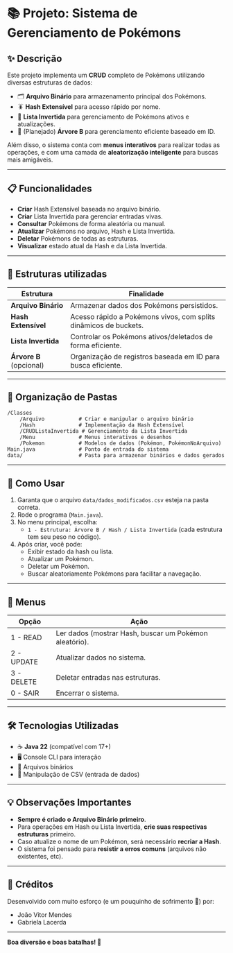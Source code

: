 # 📚 Projeto: Sistema de Gerenciamento de Pokémons

## ✨ Descrição

Este projeto implementa um **CRUD** completo de Pokémons utilizando diversas estruturas de dados:

- 🗂️ **Arquivo Binário** para armazenamento principal dos Pokémons.
- 🪳 **Hash Extensível** para acesso rápido por nome.
- 🔀 **Lista Invertida** para gerenciamento de Pokémons ativos e atualizações.
- 🌳 (Planejado) **Árvore B** para gerenciamento eficiente baseado em ID.

Além disso, o sistema conta com **menus interativos** para realizar todas as operações, e com uma camada de **aleatorização inteligente** para buscas mais amigáveis.

---

## 📋 Funcionalidades

- **Criar** Hash Extensível baseada no arquivo binário.
- **Criar** Lista Invertida para gerenciar entradas vivas.
- **Consultar** Pokémons de forma aleatória ou manual.
- **Atualizar** Pokémons no arquivo, Hash e Lista Invertida.
- **Deletar** Pokémons de todas as estruturas.
- **Visualizar** estado atual da Hash e da Lista Invertida.

---

## 🧐 Estruturas utilizadas

| Estrutura             | Finalidade                                                           |
| ---------------------- | --------------------------------------------------------------------- |
| **Arquivo Binário**    | Armazenar dados dos Pokémons persistidos.                            |
| **Hash Extensível**    | Acesso rápido a Pokémons vivos, com splits dinâmicos de buckets.      |
| **Lista Invertida**    | Controlar os Pokémons ativos/deletados de forma eficiente.            |
| **Árvore B** (opcional)| Organização de registros baseada em ID para busca eficiente.         |

---

## 📂 Organização de Pastas

```
/Classes
    /Arquivo           # Criar e manipular o arquivo binário
    /Hash              # Implementação da Hash Extensível
    /CRUDListaInvertida # Gerenciamento da Lista Invertida
    /Menu              # Menus interativos e desenhos
    /Pokemon           # Modelos de dados (Pokémon, PokémonNoArquivo)
Main.java              # Ponto de entrada do sistema
data/                  # Pasta para armazenar binários e dados gerados
```

---

## 🔹 Como Usar

1. Garanta que o arquivo `data/dados_modificados.csv` esteja na pasta correta.
2. Rode o programa (`Main.java`).
3. No menu principal, escolha:
    - `1 - Estrutura: Árvore B / Hash / Lista Invertida` (cada estrutura tem seu peso no código).
4. Após criar, você pode:
    - Exibir estado da hash ou lista.
    - Atualizar um Pokémon.
    - Deletar um Pokémon.
    - Buscar aleatoriamente Pokémons para facilitar a navegação.

---

## 🌾 Menus

| Opção      | Ação                                                      |
|------------| --------------------------------------------------------- |
| 1 - READ   | Ler dados (mostrar Hash, buscar um Pokémon aleatório).     |
| 2 - UPDATE | Atualizar dados no sistema.                               |
| 3 - DELETE | Deletar entradas nas estruturas.                          |
| 0 - SAIR   | Encerrar o sistema.                                        |

---

## 🛠️ Tecnologias Utilizadas

- ☕ **Java 22** (compatível com 17+)
- 🖥️ Console CLI para interação
- 📁 Arquivos binários
- 📖 Manipulação de CSV (entrada de dados)

---

## 💡 Observações Importantes

- **Sempre é criado o Arquivo Binário primeiro**.
- Para operações em Hash ou Lista Invertida, **crie suas respectivas estruturas** primeiro.
- Caso atualize o nome de um Pokémon, será necessário **recriar a Hash**.
- O sistema foi pensado para **resistir a erros comuns** (arquivos não existentes, etc).

---

## 📜 Créditos

Desenvolvido com muito esforço (e um pouquinho de sofrimento 🤣) por:

- João Vitor Mendes
- Gabriela Lacerda

---

**Boa diversão e boas batalhas! 🚀**


